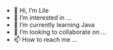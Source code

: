- 👋 Hi, I’m Lile
- 👀 I’m interested in ...
- 🌱 I’m currently learning Java
- 💞️ I’m looking to collaborate on ...
- 📫 How to reach me ...

<!---
twinglemingle/twinglemingle is a ✨ special ✨ repository because its `README.md` (this file) appears on your GitHub profile.
You can click the Preview link to take a look at your changes.
--->
